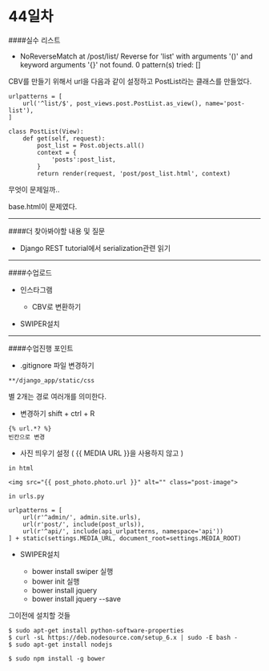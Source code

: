 # 44일차 

####실수 리스트 

-  NoReverseMatch at /post/list/
Reverse for 'list' with arguments '()' and keyword arguments '{}' not found. 0 pattern(s) tried: []

CBV를 만들기 위해서 url을 다음과 같이 설정하고 PostList라는 클래스를 만들었다.

```
urlpatterns = [
    url('^list/$', post_views.post.PostList.as_view(), name='post-list'),
]

class PostList(View):
    def get(self, request):
        post_list = Post.objects.all()
        context = {
            'posts':post_list,
        }
        return render(request, 'post/post_list.html', context)
```
무엇이 문제일까.. 

base.html이 문제였다. 



---
####더 찾아봐야할 내용 및 질문 

- Django REST tutorial에서 serialization관련 읽기

---

####수업로드 

- 인스타그램 
	- CBV로 변환하기

- SWIPER설치 

---
####수업진행 포인트

- .gitignore 파일 변경하기 

```
**/django_app/static/css
```
별 2개는 경로 여러개를 의미한다. 

- 변경하기 
shift + ctrl + R 
```
{% url.*? %}
빈칸으로 변경 
```
- 사진 띄우기 설정 ( {{ MEDIA URL }}을 사용하지 않고 ) 

```
in html

<img src="{{ post_photo.photo.url }}" alt="" class="post-image">

in urls.py

urlpatterns = [
    url(r'^admin/', admin.site.urls),
    url(r'post/', include(post_urls)),
    url(r'^api/', include(api_urlpatterns, namespace='api'))
] + static(settings.MEDIA_URL, document_root=settings.MEDIA_ROOT)
```

- SWIPER설치 

	- bower install swiper 실행 
	- bower init 실행 
	- bower install jquery    
	- bower install jquery --save


그이전에 설치할 것들 
```
$ sudo apt-get install python-software-properties
$ curl -sL https://deb.nodesource.com/setup_6.x | sudo -E bash -
$ sudo apt-get install nodejs

$ sudo npm install -g bower
```